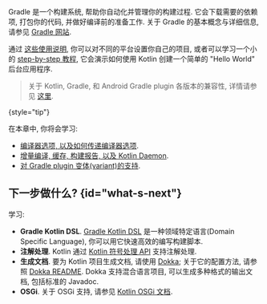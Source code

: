 [//]: # (title: Gradle)

Gradle 是一个构建系统, 帮助你自动化并管理你的构建过程. 它会下载需要的依赖项, 打包你的代码, 并做好编译前的准备工作.
关于 Gradle 的基本概念与详细信息, 请参见 [Gradle 网站](https://docs.gradle.org/current/userguide/userguide.html).

通过 [这些使用说明](gradle-configure-project.md), 你可以对不同的平台设置你自己的项目,
或者可以学习一个小的 [step-by-step 教程](get-started-with-jvm-gradle-project.md),
它会演示如何使用 Kotlin 创建一个简单的 "Hello World" 后台应用程序.

> 关于 Kotlin, Gradle, 和 Android Gradle plugin 各版本的兼容性, 详情请参见 [这里](gradle-configure-project.md#apply-the-plugin).
>
{style="tip"}

在本章中, 你将会学习:
* [编译器选项, 以及如何传递编译器选项](gradle-compiler-options.md).
* [增量编译, 缓存, 构建报告, 以及 Kotlin Daemon](gradle-compilation-and-caches.md).
* [对 Gradle plugin 变体(variant)的支持](gradle-plugin-variants.md).

## 下一步做什么? {id="what-s-next"}

学习:
* **Gradle Kotlin DSL**.
  [Gradle Kotlin DSL](https://docs.gradle.org/current/userguide/kotlin_dsl.html)
  是一种领域特定语言(Domain Specific Language), 你可以用它快速高效的编写构建脚本.
* **注解处理**.
  Kotlin 通过 [Kotlin 符号处理 API](ksp-reference.md) 支持注解处理.
* **生成文档**.
  要为 Kotlin 项目生成文档, 请使用 [Dokka](https://github.com/Kotlin/dokka);
  关于它的配置方法, 请参照 [Dokka README](https://github.com/Kotlin/dokka/blob/master/README.md#using-the-gradle-plugin).
  Dokka 支持混合语言项目, 可以生成多种格式的输出文档, 包括标准的 Javadoc.
* **OSGi**.
  关于 OSGi 支持, 请参见 [Kotlin OSGi 文档](kotlin-osgi.md).
